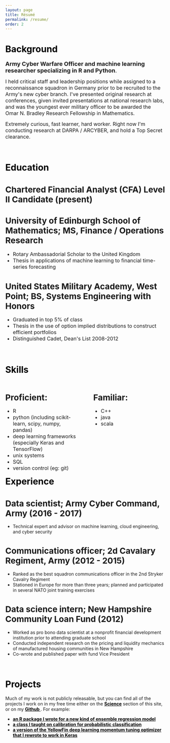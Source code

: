 ```yaml
---
layout: page
title: Résumé
permalink: /resume/
order: 2
---
```



<h1 style="color:black;"><i class="fa fa-user fa-fw" aria-hidden="true" style="color:black;"></i> <strong> Background</strong></h1>

<p><font size = "4">
<strong>Army Cyber Warfare Officer and machine learning researcher specializing in R and Python</strong>.</font>
</p>
<p><font size = "3">
I held critical staff and leadership positions while assigned to a reconnaissance squadron in Germany prior to be recruited to the Army's new cyber branch. I've presented original research at conferences, given invited presentations at national research labs, and was the youngest ever military officer to be awarded the Omar N. Bradley Research Fellowship in Mathematics. 
</font></p>
<p>
<font size = "3">
Extremely curious, fast learner, hard worker. Right now I'm conducting research at DARPA / ARCYBER, and hold a Top Secret clearance.</font></p><br>


<h1 style="color:black"><i class="fa fa-graduation-cap fa-fw" aria-hidden="true" style="color:black;"></i> <strong> Education</strong></h1>

<font size = "2">
<h1><strong>Chartered Financial Analyst (CFA) Level II Candidate</strong> (present)</h1></font>

<font size = "2">
<h1><strong>University of Edinburgh School of Mathematics; MS, Finance / Operations Research</strong></h1></font>
<p><font size = "3">
<ul>
    <li>Rotary Ambassadorial Scholar to the United Kingdom</li>
    <li>Thesis in applications of machine learning to financial time-series forecasting</li>
</ul></font>
</p>

<font size = "2">
<h1><strong>United States Military Academy, West Point; BS, Systems Engineering with Honors</strong></h1></font>
<ul><font size = "3">
    <li>Graduated in top 5% of class</li>
    <li>Thesis in the use of option implied distributions to construct efficient portfolios</li>
    <li>Distinguished Cadet, Dean's List 2008-2012</li>
</font></ul>
<br>

<h1 style="color:black;"><i class="fa fa-code fa-fw" aria-hidden="true" style="color:black;"></i> <strong> Skills</strong></h1>

<div style="float: left; width: 45%; height: 300px">

<font size = "2">
<h1><strong>Proficient:</strong></h1></font>
<ul><font size = "3">
    <li>R</li>
    <li>python (including scikit-learn, scipy, numpy, pandas)</li>
    <li>deep learning frameworks (especially Keras and TensorFlow)</li>
    <li>unix systems</li>
    <li>SQL</li>
    <li>version control (eg: git)</li></font>
</ul>

</div>
<div style="float:left; width: 10%; height: 300px"></div>
<div style="float: right; width: 45%; height: 300px">

<font size = "2">
<h1><strong>Familiar:</strong></h1></font>
<ul><font size = "3">
    <li>C++</li>
    <li>java</li>
    <li>scala</li></font>
</ul>   
</div>


<h1 style="color:black;"><i class="fa fa-briefcase fa-fw" aria-hidden="true" style="color:black;"></i> <strong> Experience</strong></h1>
<font size = "2">


<h1><strong>Data scientist;</strong> Army Cyber Command, Army (2016 - 2017)</h1></font>
<ul>
    <li>Technical expert and advisor on machine learning, cloud engineering, and cyber security </li>
</ul>

<font size = "2">
<h1><strong>Communications officer;</strong> 2d Cavalary Regiment, Army (2012 - 2015)</h1></font>
<ul>
    <li>
Ranked as the best squadron communications officer in the 2nd Stryker Cavalry Regiment</li>
    <li>Stationed in Europe for more than three years; planned and participated in several NATO joint training exercises</li>
</ul>

<font size = "2">
<h1><strong>Data science intern;</strong> New Hampshire Community Loan Fund (2012)</h1></font>
<ul>
    <li>Worked as pro bono data scientist at a nonprofit financial development institution prior to attending graduate school </li>
    <li>Conducted independent research on the pricing and liquidity mechanics of manufactured housing communities in New Hampshire</li>
    <li>Co-wrote and published paper with fund Vice President</li>

</ul>

<br>


<h1 style="color:black;"><i class="fa fa-flask fa-fw" aria-hidden="true" style="color:black;"></i> <strong> Projects</strong></h1>
<p><font color:black>
    Much of my work is not publicly releasable, but you can find all of the projects I work on in my free time either on the <strong><a href="http://nnormandin.com/science"><font color="black">Science</font></a></strong> section of this site, or on my <strong><a href="https://github.com/nnormandin"><font color="black"> Github </font></a></strong>. For example:
    <ul><strong>
        <li> <a href="https://github.com/nnormandin/localexpeRt"><font color="black">an R package I wrote for a new kind of ensemble regression model</font></a></li>
        <li><a href="https://github.com/nnormandin/Probability_Calibration/blob/master/probability_classification.pdf"><font color="black">a class I taught on calibration for probabilistic classification</font></a></li>
        <li><a href="http://nnormandin.com/science/2017/07/01/yellowfin.html"><font color="black">a version of the YellowFin deep learning momentum tuning optimizer that I rewrote to work in Keras</font></a></li></strong>
    </ul></font>
</p>
